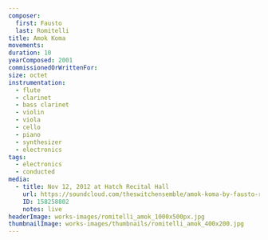 ```yaml
---
composer:
  first: Fausto
  last: Romitelli
title: Amok Koma
movements:
duration: 10
yearComposed: 2001
commissionedOrWrittenFor:
size: octet
instrumentation:
  - flute
  - clarinet
  - bass clarinet
  - violin
  - viola
  - cello
  - piano
  - synthesizer
  - electronics
tags:
  - electronics
  - conducted
media:
  - title: Nov 12, 2012 at Hatch Recital Hall
    url: https://soundcloud.com/theswitchensemble/amok-koma-by-fausto-romitelli-nov-12-2012
    ID: 158258802
    notes: live
headerImage: works-images/romitelli_amok_1000x500px.jpg
thumbnailImage: works-images/thumbnails/romitelli_amok_400x200.jpg
---
```

